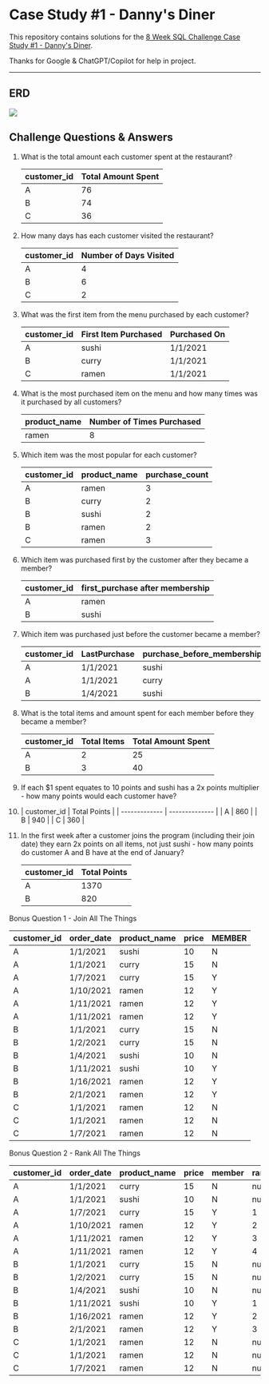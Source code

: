 # Case Study #1 - Danny's Diner

This repository contains solutions for the [8 Week SQL Challenge Case Study #1 - Danny's Diner](https://8weeksqlchallenge.com/case-study-1/).

Thanks for Google & ChatGPT/Copilot for help in project.

---

## ERD

![](assets/20240219_022503_ERD-C1.png)

## Challenge Questions & Answers

1. What is the total amount each customer spent at the restaurant?


   | customer_id | Total Amount Spent |
   | ------------- | -------------------- |
   | A           | 76                 |
   | B           | 74                 |
   | C           | 36                 |
2. How many days has each customer visited the restaurant?


   | customer_id | Number of Days Visited |
   | ------------- | ------------------------ |
   | A           | 4                      |
   | B           | 6                      |
   | C           | 2                      |
3. What was the first item from the menu purchased by each customer?


   | customer_id | First Item Purchased | Purchased On |
   | ------------- | ---------------------- | -------------- |
   | A           | sushi                | 1/1/2021     |
   | B           | curry                | 1/1/2021     |
   | C           | ramen                | 1/1/2021     |
4. What is the most purchased item on the menu and how many times was it purchased by all customers?


   | product_name | Number of Times Purchased |
   | -------------- | --------------------------- |
   | ramen        | 8                         |
5. Which item was the most popular for each customer?


   | customer_id | product_name | purchase_count |
   | ------------- | -------------- | ---------------- |
   | A           | ramen        | 3              |
   | B           | curry        | 2              |
   | B           | sushi        | 2              |
   | B           | ramen        | 2              |
   | C           | ramen        | 3              |
6. Which item was purchased first by the customer after they became a member?


   | customer_id | first_purchase after membership |
   | ------------- | --------------------------------- |
   | A           | ramen                           |
   | B           | sushi                           |
7. Which item was purchased just before the customer became a member?


   | customer_id | LastPurchase | purchase_before_membership |
   | ------------- | -------------- | ---------------------------- |
   | A           | 1/1/2021     | sushi                      |
   | A           | 1/1/2021     | curry                      |
   | B           | 1/4/2021     | sushi                      |
8. What is the total items and amount spent for each member before they became a member?


   | customer_id | Total Items | Total Amount Spent |
   | ------------- | ------------- | -------------------- |
   | A           | 2           | 25                 |
   | B           | 3           | 40                 |
9. If each $1 spent equates to 10 points and sushi has a 2x points multiplier - how many points would each customer have?
10.  | customer_id | Total Points |
    | ------------- | -------------- |
    | A           | 860          |
    | B           | 940          |
    | C           | 360          |
11. In the first week after a customer joins the program (including their join date) they earn 2x points on all items, not just sushi - how many points do customer A and B have at the end of January?


    | customer_id | Total Points |
    | ------------- | -------------- |
    | A           | 1370         |
    | B           | 820          |

Bonus Question 1 - Join All The Things


| customer_id | order_date | product_name | price | MEMBER |
| ------------- | ------------ | -------------- | ------- | -------- |
| A           | 1/1/2021   | sushi        | 10    | N      |
| A           | 1/1/2021   | curry        | 15    | N      |
| A           | 1/7/2021   | curry        | 15    | Y      |
| A           | 1/10/2021  | ramen        | 12    | Y      |
| A           | 1/11/2021  | ramen        | 12    | Y      |
| A           | 1/11/2021  | ramen        | 12    | Y      |
| B           | 1/1/2021   | curry        | 15    | N      |
| B           | 1/2/2021   | curry        | 15    | N      |
| B           | 1/4/2021   | sushi        | 10    | N      |
| B           | 1/11/2021  | sushi        | 10    | Y      |
| B           | 1/16/2021  | ramen        | 12    | Y      |
| B           | 2/1/2021   | ramen        | 12    | Y      |
| C           | 1/1/2021   | ramen        | 12    | N      |
| C           | 1/1/2021   | ramen        | 12    | N      |
| C           | 1/7/2021   | ramen        | 12    | N      |

Bonus Question 2 - Rank All The Things


| customer_id | order_date | product_name | price | member | ranking |
| ------------- | ------------ | -------------- | ------- | -------- | --------- |
| A           | 1/1/2021   | curry        | 15    | N      | null    |
| A           | 1/1/2021   | sushi        | 10    | N      | null    |
| A           | 1/7/2021   | curry        | 15    | Y      | 1       |
| A           | 1/10/2021  | ramen        | 12    | Y      | 2       |
| A           | 1/11/2021  | ramen        | 12    | Y      | 3       |
| A           | 1/11/2021  | ramen        | 12    | Y      | 4       |
| B           | 1/1/2021   | curry        | 15    | N      | null    |
| B           | 1/2/2021   | curry        | 15    | N      | null    |
| B           | 1/4/2021   | sushi        | 10    | N      | null    |
| B           | 1/11/2021  | sushi        | 10    | Y      | 1       |
| B           | 1/16/2021  | ramen        | 12    | Y      | 2       |
| B           | 2/1/2021   | ramen        | 12    | Y      | 3       |
| C           | 1/1/2021   | ramen        | 12    | N      | null    |
| C           | 1/1/2021   | ramen        | 12    | N      | null    |
| C           | 1/7/2021   | ramen        | 12    | N      | null    |
